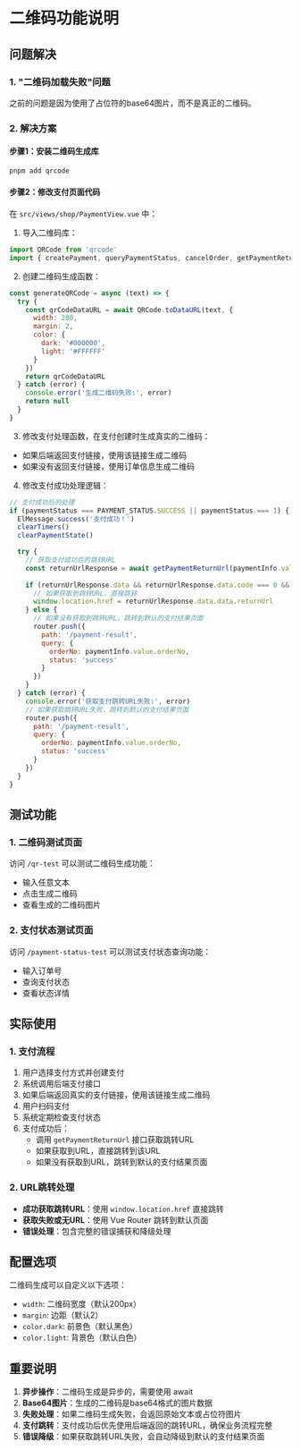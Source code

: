 # 二维码功能说明

## 问题解决

### 1. "二维码加载失败"问题
之前的问题是因为使用了占位符的base64图片，而不是真正的二维码。

### 2. 解决方案

#### 步骤1：安装二维码生成库
```bash
pnpm add qrcode
```

#### 步骤2：修改支付页面代码
在 `src/views/shop/PaymentView.vue` 中：

1. 导入二维码库：
```javascript
import QRCode from 'qrcode'
import { createPayment, queryPaymentStatus, cancelOrder, getPaymentReturnUrl } from '@/api/pay'
```

2. 创建二维码生成函数：
```javascript
const generateQRCode = async (text) => {
  try {
    const qrCodeDataURL = await QRCode.toDataURL(text, {
      width: 200,
      margin: 2,
      color: {
        dark: '#000000',
        light: '#FFFFFF'
      }
    })
    return qrCodeDataURL
  } catch (error) {
    console.error('生成二维码失败:', error)
    return null
  }
}
```

3. 修改支付处理函数，在支付创建时生成真实的二维码：
- 如果后端返回支付链接，使用该链接生成二维码
- 如果没有返回支付链接，使用订单信息生成二维码

4. 修改支付成功处理逻辑：
```javascript
// 支付成功后的处理
if (paymentStatus === PAYMENT_STATUS.SUCCESS || paymentStatus === 1) {
  ElMessage.success('支付成功！')
  clearTimers()
  clearPaymentState()

  try {
    // 获取支付成功后的跳转URL
    const returnUrlResponse = await getPaymentReturnUrl(paymentInfo.value.orderNo)
    
    if (returnUrlResponse.data && returnUrlResponse.data.code === 0 && returnUrlResponse.data.data.returnUrl) {
      // 如果获取到跳转URL，直接跳转
      window.location.href = returnUrlResponse.data.data.returnUrl
    } else {
      // 如果没有获取到跳转URL，跳转到默认的支付结果页面
      router.push({
        path: '/payment-result',
        query: {
          orderNo: paymentInfo.value.orderNo,
          status: 'success'
        }
      })
    }
  } catch (error) {
    console.error('获取支付跳转URL失败:', error)
    // 如果获取跳转URL失败，跳转到默认的支付结果页面
    router.push({
      path: '/payment-result',
      query: {
        orderNo: paymentInfo.value.orderNo,
        status: 'success'
      }
    })
  }
}
```

## 测试功能

### 1. 二维码测试页面
访问 `/qr-test` 可以测试二维码生成功能：
- 输入任意文本
- 点击生成二维码
- 查看生成的二维码图片

### 2. 支付状态测试页面
访问 `/payment-status-test` 可以测试支付状态查询功能：
- 输入订单号
- 查询支付状态
- 查看状态详情

## 实际使用

### 1. 支付流程
1. 用户选择支付方式并创建支付
2. 系统调用后端支付接口
3. 如果后端返回真实的支付链接，使用该链接生成二维码
4. 用户扫码支付
5. 系统定期检查支付状态
6. 支付成功后：
   - 调用 `getPaymentReturnUrl` 接口获取跳转URL
   - 如果获取到URL，直接跳转到该URL
   - 如果没有获取到URL，跳转到默认的支付结果页面

### 2. URL跳转处理
- **成功获取跳转URL**：使用 `window.location.href` 直接跳转
- **获取失败或无URL**：使用 Vue Router 跳转到默认页面
- **错误处理**：包含完整的错误捕获和降级处理

## 配置选项

二维码生成可以自定义以下选项：
- `width`: 二维码宽度（默认200px）
- `margin`: 边距（默认2）
- `color.dark`: 前景色（默认黑色）
- `color.light`: 背景色（默认白色）

## 重要说明

1. **异步操作**：二维码生成是异步的，需要使用 await
2. **Base64图片**：生成的二维码是base64格式的图片数据
3. **失败处理**：如果二维码生成失败，会返回原始文本或占位符图片
4. **支付跳转**：支付成功后优先使用后端返回的跳转URL，确保业务流程完整
5. **错误降级**：如果获取跳转URL失败，会自动降级到默认的支付结果页面 